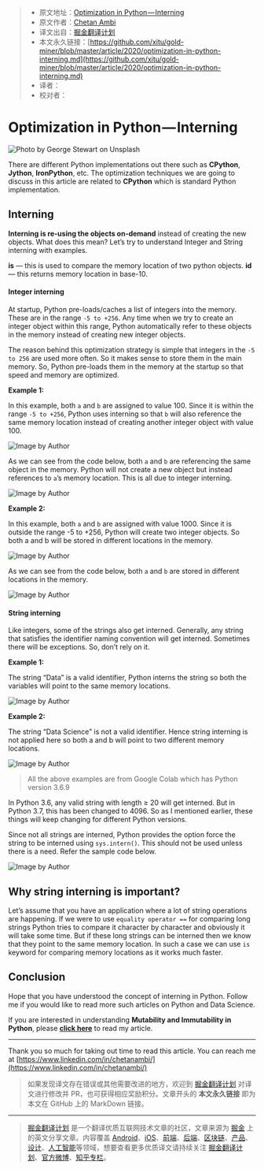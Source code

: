 > * 原文地址：[Optimization in Python — Interning](https://towardsdatascience.com/optimization-in-python-interning-805be5e9fd3e)
> * 原文作者：[Chetan Ambi](https://medium.com/@chetan.ambi)
> * 译文出自：[掘金翻译计划](https://github.com/xitu/gold-miner)
> * 本文永久链接：[https://github.com/xitu/gold-miner/blob/master/article/2020/optimization-in-python-interning.md](https://github.com/xitu/gold-miner/blob/master/article/2020/optimization-in-python-interning.md)
> * 译者：
> * 校对者：

# Optimization in Python — Interning

![Photo by [George Stewart](https://unsplash.com/@_stewart_) on [Unsplash](https://unsplash.com/photos/D8gtlT7j1v4)](https://cdn-images-1.medium.com/max/2000/0*TVH3cYeJ4s6F-4F3)

There are different Python implementations out there such as **CPython**, **Jython**, **IronPython**, etc. The optimization techniques we are going to discuss in this article are related to **CPython** which is standard Python implementation.

## Interning

**Interning is re-using the objects on-demand** instead of creating the new objects. What does this mean? Let’s try to understand Integer and String interning with examples.

**is** — this is used to compare the memory location of two python objects.
**id** — this returns memory location in base-10.

#### Integer interning

At startup, Python pre-loads/caches a list of integers into the memory. These are in the range `-5 to +256`. Any time when we try to create an integer object within this range, Python automatically refer to these objects in the memory instead of creating new integer objects.

The reason behind this optimization strategy is simple that integers in the `-5 to 256` are used more often. So it makes sense to store them in the main memory. So, Python pre-loads them in the memory at the startup so that speed and memory are optimized.

**Example 1:**

In this example, both `a` and `b` are assigned to value 100. Since it is within the range `-5 to +256`, Python uses interning so that `b` will also reference the same memory location instead of creating another integer object with value 100.

![Image by Author](https://cdn-images-1.medium.com/max/2000/1*2bCl5cSdmLdcdcu4SJ7yZA.png)

As we can see from the code below, both `a` and `b` are referencing the same object in the memory. Python will not create a new object but instead references to `a`’s memory location. This is all due to integer interning.

![Image by Author](https://cdn-images-1.medium.com/max/2000/1*KXOVe2gvDFXx-yEbYwWoiA.png)

**Example 2:**

In this example, both `a` and `b` are assigned with value 1000. Since it is outside the range -5 to +256, Python will create two integer objects. So both a and b will be stored in different locations in the memory.

![Image by Author](https://cdn-images-1.medium.com/max/2000/1*1xhLqtk8pxzLbzJESmv9MQ.png)

As we can see from the code below, both `a` and `b` are stored in different locations in the memory.

![Image by Author](https://cdn-images-1.medium.com/max/2000/1*qzdvHUE2Bl6sjegrGX_pJg.png)

#### String interning

Like integers, some of the strings also get interned. Generally, any string that satisfies the identifier naming convention will get interned. Sometimes there will be exceptions. So, don’t rely on it.

**Example 1:**

The string “Data” is a valid identifier, Python interns the string so both the variables will point to the same memory locations.

![Image by Author](https://cdn-images-1.medium.com/max/2000/1*TwabGuCDNvtJZF4Z--hxfQ.png)

**Example 2:**

The string “Data Science” is not a valid identifier. Hence string interning is not applied here so both a and b will point to two different memory locations.

![Image by Author](https://cdn-images-1.medium.com/max/2000/1*75_mJbYlq-pIEpRtzyxVXQ.png)

> All the above examples are from Google Colab which has Python version 3.6.9

In Python 3.6, any valid string with length ≥ 20 will get interned. But in Python 3.7, this has been changed to 4096. So as I mentioned earlier, these things will keep changing for different Python versions.

Since not all strings are interned, Python provides the option force the string to be interned using `sys.intern()`. This should not be used unless there is a need. Refer the sample code below.

![Image by Author](https://cdn-images-1.medium.com/max/2000/1*XlY1DoTzGDFaLSdYa1MaIw.png)

## Why string interning is important?

Let’s assume that you have an application where a lot of string operations are happening. If we were to use `equality operator ==` for comparing long strings Python tries to compare it character by character and obviously it will take some time. But if these long strings can be interned then we know that they point to the same memory location. In such a case we can use `is` keyword for comparing memory locations as it works much faster.

## Conclusion

Hope that you have understood the concept of interning in Python. Follow me if you would like to read more such articles on Python and Data Science.

If you are interested in understanding **Mutability and Immutability in Python**, please [**click here**](https://towardsdatascience.com/mutability-immutability-in-python-b698bc592cbc) to read my article.

---

Thank you so much for taking out time to read this article. You can reach me at [https://www.linkedin.com/in/chetanambi/](https://www.linkedin.com/in/chetanambi/)

> 如果发现译文存在错误或其他需要改进的地方，欢迎到 [掘金翻译计划](https://github.com/xitu/gold-miner) 对译文进行修改并 PR，也可获得相应奖励积分。文章开头的 **本文永久链接** 即为本文在 GitHub 上的 MarkDown 链接。

---

> [掘金翻译计划](https://github.com/xitu/gold-miner) 是一个翻译优质互联网技术文章的社区，文章来源为 [掘金](https://juejin.im) 上的英文分享文章。内容覆盖 [Android](https://github.com/xitu/gold-miner#android)、[iOS](https://github.com/xitu/gold-miner#ios)、[前端](https://github.com/xitu/gold-miner#前端)、[后端](https://github.com/xitu/gold-miner#后端)、[区块链](https://github.com/xitu/gold-miner#区块链)、[产品](https://github.com/xitu/gold-miner#产品)、[设计](https://github.com/xitu/gold-miner#设计)、[人工智能](https://github.com/xitu/gold-miner#人工智能)等领域，想要查看更多优质译文请持续关注 [掘金翻译计划](https://github.com/xitu/gold-miner)、[官方微博](http://weibo.com/juejinfanyi)、[知乎专栏](https://zhuanlan.zhihu.com/juejinfanyi)。
